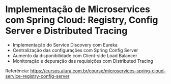 # Implementação de Microservices com Spring Cloud: Registry, Config Server e Distributed Tracing

* Implementação do Service Discovery com Eureka
* Centralização das configurações com Spring Config Server
* Aumento da disponibilidade com Client-side Load Balancer
* Monitoração e depuração das requisições com Distributed Tracing

Referência: https://cursos.alura.com.br/course/microservices-spring-cloud-service-registry-config-server
